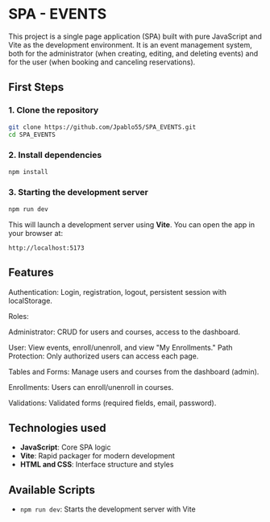 # SPA - EVENTS

This project is a single page application (SPA) built with pure JavaScript and Vite as the development environment. It is an event management system, both for the administrator (when creating, editing, and deleting events) and for the user (when booking and canceling reservations).

##  First Steps

### 1. Clone the repository

```bash
git clone https://github.com/Jpablo55/SPA_EVENTS.git
cd SPA_EVENTS
```

### 2. Install dependencies

```bash
npm install
```

### 3. Starting the development server

```bash
npm run dev
```

This will launch a development server using **Vite**. You can open the app in your browser at:

```
http://localhost:5173
```

## Features
Authentication: Login, registration, logout, persistent session with localStorage.

Roles:

Administrator: CRUD for users and courses, access to the dashboard.

User: View events, enroll/unenroll, and view "My Enrollments."
Path Protection: Only authorized users can access each page.

Tables and Forms: Manage users and courses from the dashboard (admin).

Enrollments: Users can enroll/unenroll in courses.

Validations: Validated forms (required fields, email, password).


##  Technologies used

- **JavaScript**: Core SPA logic
- **Vite**: Rapid packager for modern development
- **HTML and CSS**: Interface structure and styles

## Available Scripts

- `npm run dev`: Starts the development server with Vite


